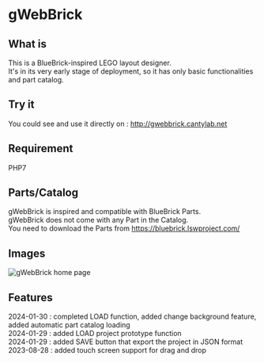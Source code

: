 # gWebBrick

## What is
This is a BlueBrick-inspired LEGO layout designer.<br>
It's in its very early stage of deployment, so it has only basic functionalities and part catalog.

## Try it 
You could see and use it directly on : http://gwebbrick.cantylab.net

## Requirement
PHP7

## Parts/Catalog
gWebBrick is inspired and compatible with BlueBrick Parts.<br>
gWebBrick does not come with any Part in the Catalog.<br>
You need to download the Parts from  https://bluebrick.lswproject.com/

## Images
![gWebBrick home page]([http://url/to/img.png](https://github.com/gcaglio/gWebBrick/blob/main/Docs/images/gwebbrick_1.PNG?raw=true))

## Features
2024-01-30 : completed LOAD function, added change background feature, added automatic part catalog loading<br>
2024-01-29 : added LOAD project prototype function<br>
2024-01-29 : added SAVE button that export the project in JSON format<br>
2023-08-28 : added touch screen support for drag and drop<br>
